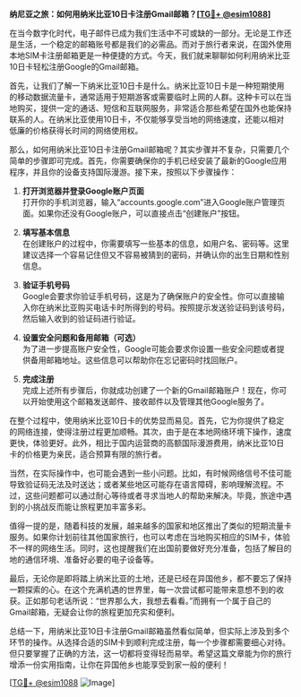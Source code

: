 **纳尼亚之旅：如何用纳米比亚10日卡注册Gmail邮箱？[[TG💪+ @esim1088](https://t.me/s/esim1088)]**

在当今数字化时代，电子邮件已成为我们生活中不可或缺的一部分。无论是工作还是生活，一个稳定的邮箱账号都是我们的必需品。而对于旅行者来说，在国外使用本地SIM卡注册邮箱更是一种便捷的方式。今天，我们就来聊聊如何利用纳米比亚10日卡轻松注册Google的Gmail邮箱。

首先，让我们了解一下纳米比亚10日卡是什么。纳米比亚10日卡是一种短期使用的移动数据流量卡，通常适用于短期游客或需要临时上网的人群。这种卡可以在当地购买，提供一定的通话、短信和互联网服务，非常适合那些希望在国外也能保持联系的人。在纳米比亚使用10日卡，不仅能够享受当地的网络速度，还能以相对低廉的价格获得长时间的网络使用权。

那么，如何用纳米比亚10日卡注册Gmail邮箱呢？其实步骤并不复杂，只需要几个简单的步骤即可完成。首先，你需要确保你的手机已经安装了最新的Google应用程序，并且你的设备支持国际漫游。接下来，按照以下步骤操作：

1. **打开浏览器并登录Google账户页面**  
   打开你的手机浏览器，输入“accounts.google.com”进入Google账户管理页面。如果你还没有Google账户，可以直接点击“创建账户”按钮。

2. **填写基本信息**  
   在创建账户的过程中，你需要填写一些基本的信息，如用户名、密码等。这里建议选择一个容易记住但又不容易被猜到的密码，并确认你的出生日期和性别信息。

3. **验证手机号码**  
   Google会要求你验证手机号码，这是为了确保账户的安全性。你可以直接输入你在纳米比亚购买电话卡时所得到的号码。按照提示发送验证码到该号码，然后输入收到的验证码进行验证。

4. **设置安全问题和备用邮箱（可选）**  
   为了进一步提高账户安全性，Google可能会要求你设置一些安全问题或者提供备用邮箱地址。这些信息可以帮助你在忘记密码时找回账户。

5. **完成注册**  
   完成上述所有步骤后，你就成功创建了一个新的Gmail邮箱账户！现在，你可以开始使用这个邮箱发送邮件、接收邮件以及管理其他Google服务了。

在整个过程中，使用纳米比亚10日卡的优势显而易见。首先，它为你提供了稳定的网络连接，使得注册过程更加顺畅。其次，由于是在本地网络环境下操作，速度更快，体验更好。此外，相比于国内运营商的高额国际漫游费用，纳米比亚10日卡的价格更为亲民，适合预算有限的旅行者。

当然，在实际操作中，也可能会遇到一些小问题。比如，有时候网络信号不佳可能导致验证码无法及时送达；或者某些地区可能存在语言障碍，影响理解流程。不过，这些问题都可以通过耐心等待或者寻求当地人的帮助来解决。毕竟，旅途中遇到的小挑战反而能让旅程更加丰富多彩。

值得一提的是，随着科技的发展，越来越多的国家和地区推出了类似的短期流量卡服务。如果你计划前往其他国家旅行，也可以考虑在当地购买相应的SIM卡，体验不一样的网络生活。同时，这也提醒我们在出国前要做好充分准备，包括了解目的地的通信环境、准备好必要的电子设备等。

最后，无论你是即将踏上纳米比亚的土地，还是已经在异国他乡，都不要忘了保持一颗探索的心。在这个充满机遇的世界里，每一次尝试都可能带来意想不到的收获。正如那句老话所说：“世界那么大，我想去看看。”而拥有一个属于自己的Gmail邮箱，无疑会让你的旅程更加充实和便利。

总结一下，用纳米比亚10日卡注册Gmail邮箱虽然看似简单，但实际上涉及到多个环节的操作。从选择合适的SIM卡到顺利完成注册，每一个步骤都需要细心对待。但只要掌握了正确的方法，这一切都将变得轻而易举。希望这篇文章能为你的旅行增添一份实用指南，让你在异国他乡也能享受到家一般的便利！

[[TG💪+ @esim1088](https://t.me/s/esim1088) ![Image](https://i.postimg.cc/4NQfJmqS/Snipaste-2025-05-13-00-14-12.png)]